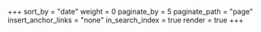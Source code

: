 +++
sort_by = "date"
weight = 0
paginate_by = 5
paginate_path = "page"
insert_anchor_links = "none"
in_search_index = true
render = true
+++